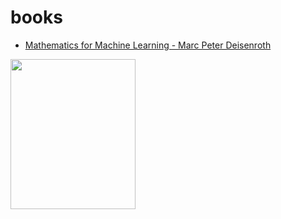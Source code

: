# books

- [Mathematics for Machine Learning - Marc Peter Deisenroth](https://www.amazon.fr/Mathematics-Machine-Learning-Peter-Deisenroth/dp/110845514X/ref=sr_1_1?__mk_fr_FR=%C3%85M%C3%85%C5%BD%C3%95%C3%91&dchild=1&keywords=Mathematics+for+Machine+Learning&qid=1619962004&sr=8-1)  
<img src="https://github.com/zarko84000/books/tree/main/imgs/minion.jpg" width="200" height="240">
